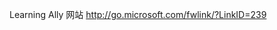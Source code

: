 <Token xmlns:xlink="http://www.w3.org/1999/xlink"><externalLink xmlns="http://ddue.schemas.microsoft.com/authoring/2003/5"><linkText>Learning Ally 网站</linkText><linkUri> http://go.microsoft.com/fwlink/?LinkID=239</linkUri></externalLink></Token>

<!--HONumber=Jul16_HO3-->


